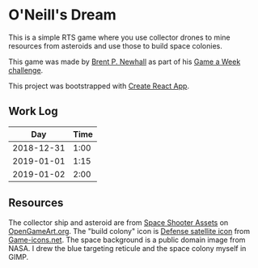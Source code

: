 # O'Neill's Dream

This is a simple RTS game where you use collector drones to mine resources
from asteroids and use those to build space colonies.

This game was made by [Brent P. Newhall](http://brentnewhall.com) as part of his
[Game a Week challenge](https://s3.amazonaws.com/brents-portfolio/index.html).

This project was bootstrapped with
[Create React App](https://github.com/facebook/create-react-app).

## Work Log

| Day | Time |
|-----|------|
| 2018-12-31 | 1:00 |
| 2019-01-01 | 1:15 |
| 2019-01-02 | 2:00 |

## Resources

The collector ship and asteroid are from
[Space Shooter Assets](https://opengameart.org/content/space-shooter-assets)
on [OpenGameArt.org](https://opengameart.org). The "build colony" icon is
[Defense satellite icon](https://game-icons.net/delapouite/originals/defense-satellite.html)
from [Game-icons.net](https://game-icons.net). The space background is a public
domain image from NASA. I drew the blue targeting reticule and the space colony
myself in GIMP.